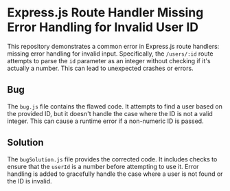 # Express.js Route Handler Missing Error Handling for Invalid User ID

This repository demonstrates a common error in Express.js route handlers:  missing error handling for invalid input.  Specifically, the `/users/:id` route attempts to parse the `id` parameter as an integer without checking if it's actually a number.  This can lead to unexpected crashes or errors.

## Bug

The `bug.js` file contains the flawed code.  It attempts to find a user based on the provided ID, but it doesn't handle the case where the ID is not a valid integer.  This can cause a runtime error if a non-numeric ID is passed.

## Solution

The `bugSolution.js` file provides the corrected code. It includes checks to ensure that the `userId` is a number before attempting to use it.  Error handling is added to gracefully handle the case where a user is not found or the ID is invalid.